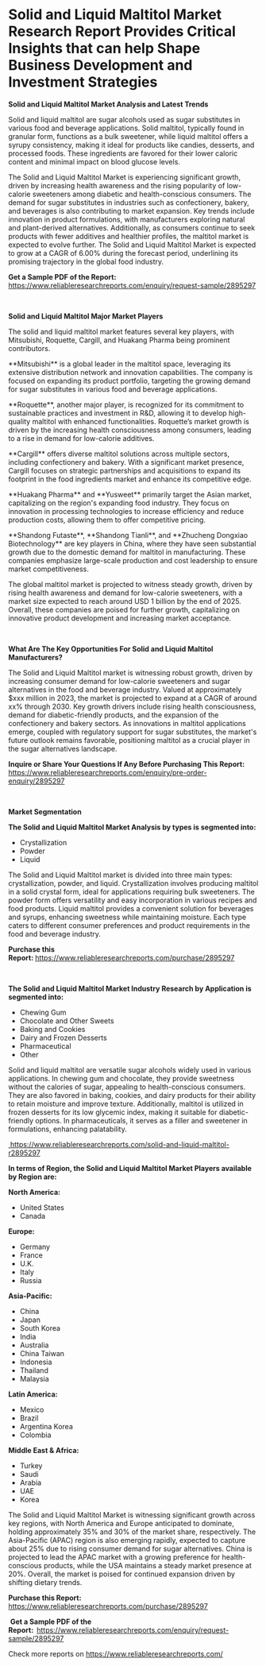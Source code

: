 <p><h1>Solid and Liquid Maltitol Market Research Report Provides Critical Insights that can help Shape Business Development and Investment Strategies</h1></p><p><strong>Solid and Liquid Maltitol Market Analysis and Latest Trends</strong></p>
<p><p>Solid and liquid maltitol are sugar alcohols used as sugar substitutes in various food and beverage applications. Solid maltitol, typically found in granular form, functions as a bulk sweetener, while liquid maltitol offers a syrupy consistency, making it ideal for products like candies, desserts, and processed foods. These ingredients are favored for their lower caloric content and minimal impact on blood glucose levels.</p><p>The Solid and Liquid Maltitol Market is experiencing significant growth, driven by increasing health awareness and the rising popularity of low-calorie sweeteners among diabetic and health-conscious consumers. The demand for sugar substitutes in industries such as confectionery, bakery, and beverages is also contributing to market expansion. Key trends include innovation in product formulations, with manufacturers exploring natural and plant-derived alternatives. Additionally, as consumers continue to seek products with fewer additives and healthier profiles, the maltitol market is expected to evolve further. The Solid and Liquid Maltitol Market is expected to grow at a CAGR of 6.00% during the forecast period, underlining its promising trajectory in the global food industry.</p></p>
<p><strong>Get a Sample PDF of the Report:&nbsp;</strong> <a href="https://www.reliableresearchreports.com/enquiry/request-sample/2895297?utm_campaign=2641&utm_medium=2&utm_source=Github&utm_content=ia&utm_term=15032025&utm_id=solid-and-liquid-maltitol">https://www.reliableresearchreports.com/enquiry/request-sample/2895297</a></p>
<p>&nbsp;</p>
<p><strong>Solid and Liquid Maltitol Major Market Players</strong></p>
<p><p>The solid and liquid maltitol market features several key players, with Mitsubishi, Roquette, Cargill, and Huakang Pharma being prominent contributors. </p><p>**Mitsubishi** is a global leader in the maltitol space, leveraging its extensive distribution network and innovation capabilities. The company is focused on expanding its product portfolio, targeting the growing demand for sugar substitutes in various food and beverage applications. </p><p>**Roquette**, another major player, is recognized for its commitment to sustainable practices and investment in R&D, allowing it to develop high-quality maltitol with enhanced functionalities. Roquette’s market growth is driven by the increasing health consciousness among consumers, leading to a rise in demand for low-calorie additives.</p><p>**Cargill** offers diverse maltitol solutions across multiple sectors, including confectionery and bakery. With a significant market presence, Cargill focuses on strategic partnerships and acquisitions to expand its footprint in the food ingredients market and enhance its competitive edge.</p><p>**Huakang Pharma** and **Yusweet** primarily target the Asian market, capitalizing on the region's expanding food industry. They focus on innovation in processing technologies to increase efficiency and reduce production costs, allowing them to offer competitive pricing.</p><p>**Shandong Futaste**, **Shandong Tianli**, and **Zhucheng Dongxiao Biotechnology** are key players in China, where they have seen substantial growth due to the domestic demand for maltitol in manufacturing. These companies emphasize large-scale production and cost leadership to ensure market competitiveness.</p><p>The global maltitol market is projected to witness steady growth, driven by rising health awareness and demand for low-calorie sweeteners, with a market size expected to reach around USD 1 billion by the end of 2025. Overall, these companies are poised for further growth, capitalizing on innovative product development and increasing market acceptance.</p></p>
<p>&nbsp;</p>
<p><strong>What Are The Key Opportunities For Solid and Liquid Maltitol Manufacturers?</strong></p>
<p><p>The Solid and Liquid Maltitol market is witnessing robust growth, driven by increasing consumer demand for low-calorie sweeteners and sugar alternatives in the food and beverage industry. Valued at approximately $xxx million in 2023, the market is projected to expand at a CAGR of around xx% through 2030. Key growth drivers include rising health consciousness, demand for diabetic-friendly products, and the expansion of the confectionery and bakery sectors. As innovations in maltitol applications emerge, coupled with regulatory support for sugar substitutes, the market's future outlook remains favorable, positioning maltitol as a crucial player in the sugar alternatives landscape.</p></p>
<p><strong>Inquire or Share Your Questions If Any Before Purchasing This Report:</strong> <a href="https://www.reliableresearchreports.com/enquiry/pre-order-enquiry/2895297?utm_campaign=2641&utm_medium=2&utm_source=Github&utm_content=ia&utm_term=15032025&utm_id=solid-and-liquid-maltitol">https://www.reliableresearchreports.com/enquiry/pre-order-enquiry/2895297</a></p>
<p>&nbsp;</p>
<p><strong>Market Segmentation</strong></p>
<p><strong>The Solid and Liquid Maltitol Market Analysis by types is segmented into:</strong></p>
<p><ul><li>Crystallization</li><li>Powder</li><li>Liquid</li></ul></p>
<p><p>The Solid and Liquid Maltitol market is divided into three main types: crystallization, powder, and liquid. Crystallization involves producing maltitol in a solid crystal form, ideal for applications requiring bulk sweeteners. The powder form offers versatility and easy incorporation in various recipes and food products. Liquid maltitol provides a convenient solution for beverages and syrups, enhancing sweetness while maintaining moisture. Each type caters to different consumer preferences and product requirements in the food and beverage industry.</p></p>
<p><strong>Purchase this Report:&nbsp;</strong><a href="https://www.reliableresearchreports.com/purchase/2895297?utm_campaign=2641&utm_medium=2&utm_source=Github&utm_content=ia&utm_term=15032025&utm_id=solid-and-liquid-maltitol">https://www.reliableresearchreports.com/purchase/2895297</a></p>
<p>&nbsp;</p>
<p><strong>The Solid and Liquid Maltitol Market Industry Research by Application is segmented into:</strong></p>
<p><ul><li>Chewing Gum</li><li>Chocolate and Other Sweets</li><li>Baking and Cookies</li><li>Dairy and Frozen Desserts</li><li>Pharmaceutical</li><li>Other</li></ul></p>
<p><p>Solid and liquid maltitol are versatile sugar alcohols widely used in various applications. In chewing gum and chocolate, they provide sweetness without the calories of sugar, appealing to health-conscious consumers. They are also favored in baking, cookies, and dairy products for their ability to retain moisture and improve texture. Additionally, maltitol is utilized in frozen desserts for its low glycemic index, making it suitable for diabetic-friendly options. In pharmaceuticals, it serves as a filler and sweetener in formulations, enhancing palatability.</p></p>
<p><a href="https://www.reliableresearchreports.com/solid-and-liquid-maltitol-r2895297?utm_campaign=2641&utm_medium=2&utm_source=Github&utm_content=ia&utm_term=15032025&utm_id=solid-and-liquid-maltitol">&nbsp;https://www.reliableresearchreports.com/solid-and-liquid-maltitol-r2895297</a></p>
<p><strong>In terms of Region, the Solid and Liquid Maltitol Market Players available by Region are:</strong></p>
<p>
    <p> <strong> North America: </strong>
        <ul>
            <li>United States</li>
            <li>Canada</li>
        </ul>
        </p> 
    <p> <strong> Europe: </strong>
        <ul>
            <li>Germany</li>
            <li>France</li>
            <li>U.K.</li>
            <li>Italy</li>
            <li>Russia</li>
        </ul>
        </p> 
    <p> <strong> Asia-Pacific: </strong>
        <ul>
            <li>China</li>
            <li>Japan</li>
            <li>South Korea</li>
            <li>India</li>
            <li>Australia</li>
            <li>China Taiwan</li>
            <li>Indonesia</li>
            <li>Thailand</li>
            <li>Malaysia</li>
        </ul>
        </p> 
    <p> <strong> Latin America: </strong>
        <ul>
            <li>Mexico</li>
            <li>Brazil</li>
            <li>Argentina Korea</li>
            <li>Colombia</li>
        </ul>
        </p> 
    <p> <strong> Middle East & Africa: </strong>
        <ul>
            <li>Turkey</li>
            <li>Saudi</li>
            <li>Arabia</li>
            <li>UAE</li>
            <li>Korea</li>
        </ul>
    </p>
    </p>
<p><p>The Solid and Liquid Maltitol Market is witnessing significant growth across key regions, with North America and Europe anticipated to dominate, holding approximately 35% and 30% of the market share, respectively. The Asia-Pacific (APAC) region is also emerging rapidly, expected to capture about 25% due to rising consumer demand for sugar alternatives. China is projected to lead the APAC market with a growing preference for health-conscious products, while the USA maintains a steady market presence at 20%. Overall, the market is poised for continued expansion driven by shifting dietary trends.</p></p>
<p><strong>Purchase this Report: </strong><a href="https://www.reliableresearchreports.com/purchase/2895297?utm_campaign=2641&utm_medium=2&utm_source=Github&utm_content=ia&utm_term=15032025&utm_id=solid-and-liquid-maltitol">https://www.reliableresearchreports.com/purchase/2895297</a></p>
<p>&nbsp;<strong>Get a Sample PDF of the Report:&nbsp;&nbsp;</strong><a href="https://www.reliableresearchreports.com/enquiry/request-sample/2895297?utm_campaign=2641&utm_medium=2&utm_source=Github&utm_content=ia&utm_term=15032025&utm_id=solid-and-liquid-maltitol">https://www.reliableresearchreports.com/enquiry/request-sample/2895297</a></p>
<p><strong></strong></p>
<p>Check more reports on <a href="https://www.reliableresearchreports.com/?utm_campaign=2641&utm_medium=2&utm_source=Github&utm_content=ia&utm_term=15032025&utm_id=solid-and-liquid-maltitol">https://www.reliableresearchreports.com/</a></p>
